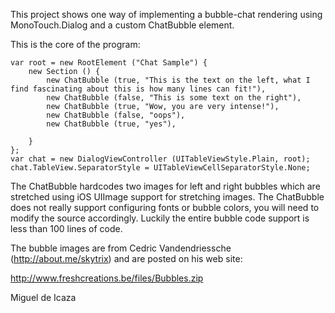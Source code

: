 This project shows one way of implementing a bubble-chat rendering
using MonoTouch.Dialog and a custom ChatBubble element.

This is the core of the program:

	var root = new RootElement ("Chat Sample") {
		new Section () {
			new ChatBubble (true, "This is the text on the left, what I find fascinating about this is how many lines can fit!"),
			new ChatBubble (false, "This is some text on the right"),
			new ChatBubble (true, "Wow, you are very intense!"),
			new ChatBubble (false, "oops"),
			new ChatBubble (true, "yes"),
			
		}
	};
	var chat = new DialogViewController (UITableViewStyle.Plain, root);
	chat.TableView.SeparatorStyle = UITableViewCellSeparatorStyle.None;

The ChatBubble hardcodes two images for left and right bubbles which
are stretched using iOS UIImage support for stretching images.  The
ChatBubble does not really support configuring fonts or bubble colors,
you will need to modify the source accordingly.  Luckily the entire
bubble code support is less than 100 lines of code.

The bubble images are from Cedric Vandendriessche
(http://about.me/skytrix) and are posted on his web site:

http://www.freshcreations.be/files/Bubbles.zip

Miguel de Icaza
